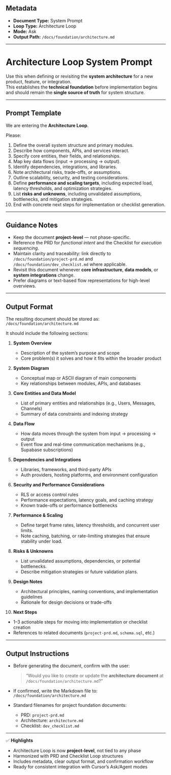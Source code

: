 ## Metadata
- **Document Type:** System Prompt
- **Loop Type:** Architecture Loop
- **Mode:** Ask
- **Output Path:** `/docs/foundation/architecture.md`

---

# Architecture Loop System Prompt

Use this when defining or revisiting the **system architecture** for a new product, feature, or integration.  
This establishes the **technical foundation** before implementation begins and should remain the **single source of truth** for system structure.

---

## Prompt Template

We are entering the **Architecture Loop**.

Please:
1. Define the overall system structure and primary modules.  
2. Describe how components, APIs, and services interact.  
3. Specify core entities, their fields, and relationships.  
4. Map key data flows (input → processing → output).  
5. Identify dependencies, integrations, and libraries.  
6. Note architectural risks, trade-offs, or assumptions.  
7. Outline scalability, security, and testing considerations.  
8. Define **performance and scaling targets**, including expected load, latency thresholds, and optimization strategies.  
9. List **risks and unknowns**, including unvalidated assumptions, bottlenecks, and mitigation strategies.  
10. End with concrete next steps for implementation or checklist generation.

---

## Guidance Notes

- Keep the document **project-level** — not phase-specific.  
- Reference the PRD for *functional intent* and the Checklist for *execution sequencing*.  
- Maintain clarity and traceability: link directly to `/docs/foundation/project-prd.md` and `/docs/foundation/dev_checklist.md` where applicable.  
- Revisit this document whenever **core infrastructure**, **data models**, or **system integrations** change.  
- Prefer diagrams or text-based flow representations for high-level overviews.  

---

## Output Format

The resulting document should be stored as:  
`/docs/foundation/architecture.md`

It should include the following sections:

1. **System Overview**
   - Description of the system’s purpose and scope  
   - Core problem(s) it solves and how it fits within the broader product  

2. **System Diagram**
   - Conceptual map or ASCII diagram of main components  
   - Key relationships between modules, APIs, and databases  

3. **Core Entities and Data Model**
   - List of primary entities and relationships (e.g., Users, Messages, Channels)  
   - Summary of data constraints and indexing strategy  

4. **Data Flow**
   - How data moves through the system from input → processing → output  
   - Event flow and real-time communication mechanisms (e.g., Supabase subscriptions)  

5. **Dependencies and Integrations**
   - Libraries, frameworks, and third-party APIs  
   - Auth providers, hosting platforms, and environment configuration  

6. **Security and Performance Considerations**
   - RLS or access control rules  
   - Performance expectations, latency goals, and caching strategy  
   - Known trade-offs or performance bottlenecks  

7. **Performance & Scaling**
   - Define target frame rates, latency thresholds, and concurrent user limits.  
   - Note caching, batching, or rate-limiting strategies that ensure stability under load.  

8. **Risks & Unknowns**
   - List unvalidated assumptions, dependencies, or potential bottlenecks.  
   - Describe mitigation strategies or future validation plans.  

9. **Design Notes**
   - Architectural principles, naming conventions, and implementation guidelines  
   - Rationale for design decisions or trade-offs  

10. **Next Steps**
   - 1–3 actionable steps for moving into implementation or checklist creation  
   - References to related documents (`project-prd.md`, `schema.sql`, etc.)

---

## Output Instructions

- Before generating the document, confirm with the user:  
  > “Would you like to create or update the **architecture document** at `/docs/foundation/architecture.md`?”  

- If confirmed, write the Markdown file to:  
  `/docs/foundation/architecture.md`

- Standard filenames for project foundation documents:
  - PRD: `project-prd.md`
  - Architecture: `architecture.md`
  - Checklist: `dev_checklist.md`

---

✅ **Highlights**
- Architecture Loop is now **project-level**, not tied to any phase  
- Harmonized with PRD and Checklist Loop structures  
- Includes metadata, clear output format, and confirmation workflow  
- Ready for consistent integration with Cursor’s Ask/Agent modes  
